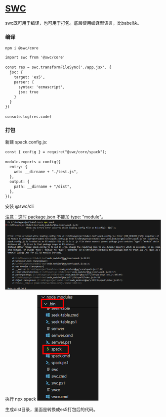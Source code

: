 # [SWC](https://swc.rs/docs/usage/core)
swc既可用于编译，也可用于打包。底层使用编译型语言，比babel快。

### 编译
```
npm i @swc/core 
```

```
import swc from '@swc/core'

const res = swc.transformFileSync('./app.jsx', {
  jsc: {
    target: 'es5',
    parser: {
      syntax: 'ecmascript',
      jsx: true
    }
  }
})

console.log(res.code)
```

### 打包
新建 spack.config.js:
```
const { config } = require("@swc/core/spack");
 
module.exports = config({
  entry: {
    web: __dirname + "./test.js",
  },
  output: {
    path: __dirname + "/dist",
  },
});
```

安装 @swc/cli

注意：这时 package.json 不能加 type: "module"。
![alt text](image-3.png)

执行 npx spack
![alt text](image-2.png)

生成dist目录，里面是转换成es5打包后的代码。